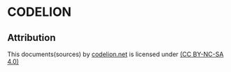 # CODELION

Attribution
-----
This documents(sources) by [codelion.net](http://codelion.net/) is licensed under [(CC BY-NC-SA 4.0)](https://creativecommons.org/licenses/by-nc-sa/4.0/)

